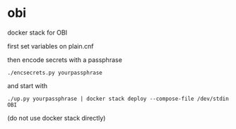 # obi

docker stack for OBI

first set variables on plain.cnf  

then encode secrets with a passphrase

`./encsecrets.py yourpassphrase`

and start with 

`./up.py yourpassphrase | docker stack deploy --compose-file /dev/stdin OBI`

(do not use docker stack directly)

